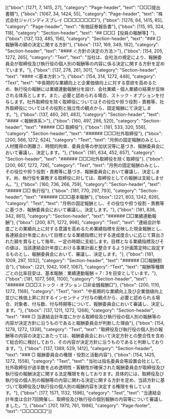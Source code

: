 [{"bbox": [1271, 7, 1415, 27], "category": "Page-header", "text": "□□□提出書類"}, {"bbox": [1067, 34, 1424, 55], "category": "Page-header", "text": "株式会社ジャパンディスプレイ □□□□□□□□"}, {"bbox": [1278, 64, 1415, 85], "category": "Page-header", "text": "有価証券報告書"}, {"bbox": [115, 95, 324, 118], "category": "Section-header", "text": "## □□□【役員の報酬等】"}, {"bbox": [137, 133, 485, 156], "category": "Section-header", "text": "### □ 報酬等の額の決定に関する方針"}, {"bbox": [137, 169, 349, 192], "category": "Section-header", "text": "#### ＜方針の決定の方法＞"}, {"bbox": [154, 205, 1272, 265], "category": "Text", "text": "当社は、会社法の規定により、報酬委員会が取締役及び執行役の個人別の報酬等の内容に係る決定に関する方針を定めています。"}, {"bbox": [137, 278, 261, 301], "category": "Section-header", "text": "#### ＜基本方針＞"}, {"bbox": [154, 314, 1272, 448], "category": "Text", "text": "中長期的な業績向上と企業価値向上に対する意欲を高めるため、執行役の報酬には業績連動報酬分を設け、会社業績・個人業績の結果が反映される体系とします。また、必要と認められる場合、ストック・オプションを付与します。社外取締役を除く取締役についてはその役位や担う役割・責務等、社外取締役についてはその役割と独立性の観点から、固定報酬にて決定します。"}, {"bbox": [137, 460, 261, 483], "category": "Section-header", "text": "#### ＜報酬体系＞"}, {"bbox": [160, 497, 266, 520], "category": "Section-header", "text": "##### □□ 取締役"}, {"bbox": [181, 533, 320, 556], "category": "Section-header", "text": "###### □□□社外取締役"}, {"bbox": [200, 566, 1272, 624], "category": "Text", "text": "月例の固定報酬のみとし、人材獲得の困難さ、時間的拘束、委員会等の参加状況等に基づき、報酬委員会において審議し、決定します。"}, {"bbox": [181, 634, 452, 657], "category": "Section-header", "text": "###### □□□社外取締役を除く取締役"}, {"bbox": [200, 667, 1272, 726], "category": "Text", "text": "月例の固定報酬のみとし、その役位や担う役割・責務等に基づき、報酬委員会において審議し、決定します。尚、執行役を兼務する取締役に対しては、取締役としての報酬は支給しません。"}, {"bbox": [160, 736, 266, 759], "category": "Section-header", "text": "##### □□ 執行役"}, {"bbox": [181, 770, 297, 793], "category": "Section-header", "text": "###### □□□基本報酬"}, {"bbox": [221, 803, 1242, 828], "category": "Text", "text": "月例の固定報酬とし、その役位や担う役割・責務等に基づき、報酬委員会において審議し、決定します。"}, {"bbox": [181, 838, 342, 861], "category": "Section-header", "text": "###### □□業績連動報酬"}, {"bbox": [200, 871, 1272, 998], "category": "Text", "text": "連結会計年度ごとの業績向上に対する意識を高めるため業績指標を反映した現金報酬とし、各連結会計年度において目標となる業績指標に対する達成度合いに応じて算出された額を賞与として毎年、一定の時期に支給します。目標となる業績指標及びその値は、当該連結会計年度における事業計画と整合するよう計画策定時に設定するものとし、報酬委員会において、審議し、決定します。"}, {"bbox": [181, 1009, 297, 1032], "category": "Section-header", "text": "###### □□報酬割合"}, {"bbox": [221, 1042, 1067, 1067], "category": "Text", "text": "報酬等種類ごとの比率目安は、基本報酬：業績連動報酬 = 7 : 3を目安としています。"}, {"bbox": [181, 1077, 569, 1100], "category": "Section-header", "text": "###### □□□ストック・オプション □非金銭報酬□"}, {"bbox": [200, 1110, 1272, 1168], "category": "Text", "text": "中長期的な業績向上及び企業価値向上並びに株価上昇に対するインセンティブ付与の観点から、必要と認められる場合、対象者、付与数、付与時期等について、報酬委員会において審議し、決定します。"}, {"bbox": [137, 1211, 1272, 1268], "category": "Section-header", "text": "### □ 当連結会計年度にかかる取締役及び執行役の個人別の報酬等の内容が決定方針に沿うものであると報酬委員会が判断した理由"}, {"bbox": [154, 1278, 1272, 1338], "category": "Text", "text": "取締役及び執行役の個人別の報酬等の内容の決定にあたっては、報酬委員会において決定方針との整合性を含めて総合的に検討しており、その内容が決定方針に沿うものであると判断しております。"}, {"bbox": [137, 1389, 529, 1412], "category": "Section-header", "text": "### □ 報酬委員会の権限・役割と活動内容"}, {"bbox": [154, 1425, 1272, 1558], "category": "Text", "text": "当社は指名委員会等設置会社として、社外取締役が過半数を占め透明性・客観性が確保された報酬委員会が取締役及び執行役の報酬決定に関する法定権限を有しております。具体的には、取締役及び執行役の個人別の報酬等の内容に関わる決定に関する方針を定め、当該方針に基づいて取締役及び執行役の個人別の報酬内容を決定する権限を有しています。"}, {"bbox": [177, 1571, 1132, 1596], "category": "Text", "text": "当連結会計年度は合計7回開催し、取締役及び執行役の個別報酬の内容等について審議しました。"}, {"bbox": [707, 1970, 761, 1986], "category": "Page-footer", "text": "□□□□□□"}]